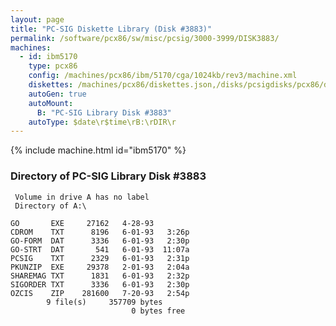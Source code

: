 ```yaml
---
layout: page
title: "PC-SIG Diskette Library (Disk #3883)"
permalink: /software/pcx86/sw/misc/pcsig/3000-3999/DISK3883/
machines:
  - id: ibm5170
    type: pcx86
    config: /machines/pcx86/ibm/5170/cga/1024kb/rev3/machine.xml
    diskettes: /machines/pcx86/diskettes.json,/disks/pcsigdisks/pcx86/diskettes.json
    autoGen: true
    autoMount:
      B: "PC-SIG Library Disk #3883"
    autoType: $date\r$time\rB:\rDIR\r
---
```


{% include machine.html id="ibm5170" %}

### Directory of PC-SIG Library Disk #3883

     Volume in drive A has no label
     Directory of A:\

    GO       EXE     27162   4-28-93
    CDROM    TXT      8196   6-01-93   3:26p
    GO-FORM  DAT      3336   6-01-93   2:30p
    GO-STRT  DAT       541   6-01-93  11:07a
    PCSIG    TXT      2329   6-01-93   2:31p
    PKUNZIP  EXE     29378   2-01-93   2:04a
    SHAREMAG TXT      1831   6-01-93   2:32p
    SIGORDER TXT      3336   6-01-93   2:30p
    OZCIS    ZIP    281600   7-20-93   2:54p
            9 file(s)     357709 bytes
                               0 bytes free
